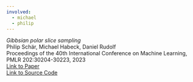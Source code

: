 ```yaml
---
involved:
  - michael
  - philip
---
```


*Gibbsian polar slice sampling*  
Philip Schär, Michael Habeck, Daniel Rudolf  
Proceedings of the 40th International Conference on Machine Learning,  
PMLR 202:30204-30223, 2023  
[Link to Paper](https://proceedings.mlr.press/v202/schar23a.html)  
[Link to Source Code](https://github.com/microscopic-image-analysis/Gibbsian_Polar_Slice_Sampling)
